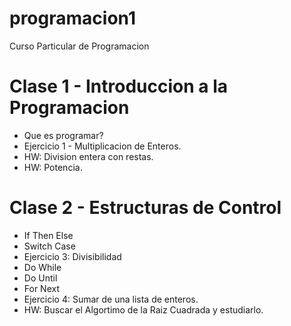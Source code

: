 # programacion1
Curso Particular de Programacion

# Clase 1 - Introduccion a la Programacion

* Que es programar?
* Ejercicio 1 - Multiplicacion de Enteros.
* HW: Division entera con restas.
* HW: Potencia.

# Clase 2 - Estructuras de Control
* If Then Else
* Switch Case
* Ejercicio 3: Divisibilidad
* Do While
* Do Until
* For Next
* Ejercicio 4: Sumar de una lista de enteros.
* HW: Buscar el Algortimo de la Raiz Cuadrada y estudiarlo.
